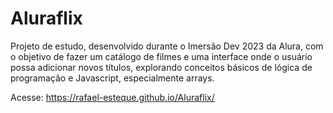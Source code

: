 # Aluraflix
Projeto de estudo, desenvolvido durante o Imersão Dev 2023 da Alura, com o objetivo de fazer um catálogo de filmes e uma interface onde o usuário possa adicionar novos títulos, explorando conceitos básicos de lógica de programação e Javascript, especialmente arrays.

Acesse: https://rafael-esteque.github.io/Aluraflix/
